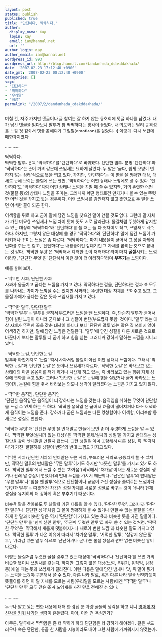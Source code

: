 ```yaml
---
layout: post
status: publish
published: true
title: "단단하다, 딱딱하다."
author:
  display_name: Kay
  login: Kay
  email: iam@hannal.net
  url: ''
author_login: Kay
author_email: iam@hannal.net
wordpress_id: 993
wordpress_url: http://blog.hannal.com/dandanhada_ddakddakhada/
date: '2007-02-23 17:12:40 +0900'
date_gmt: '2007-02-23 08:12:40 +0900'
categories: []
tags:
- "단단하다"
- "딱딱하다"
- "우리말"
- "희망"
permalink: "/2007/2/dandanhada_ddakddakhada/"
---
```

<p>며칠 전, 자주 가지만 댓글이나 글 참여는 잘 하지 않는 동호회에 댓글 하나를 남겼다. 내가 남긴 댓글을 읽다보니 말투가 참 딱딱하다는 생각이 들었다. 내 의도와는 달리 공격성을 느낄 것 같아서 댓글 끝에다가 그림말(emoticon)을 달았다. <strong>:)</strong> 이렇게. 다시 보건데 매한가지였다.</p>
<p>............</p>
<p>딱딱하다.<br />
딱딱한 말투. 문득 '딱딱하다'를 '단단하다'로 바꿔봤다. 단단한 말투. 분명 '단단하다'와 '딱딱하다'는 뜻이 거의 같은데 쓰임새는 묘하게 달랐다. 두 말은 '굳다, 쉽게 모양이 변하지 않는 상태'식으로 뜻을 띄고 있다. 하지만, '단단하다'는 이 말을 쓸 명확한 대상, 대체로 눈에 보이는 물질에 쓰는 반면, '딱딱하다'는 어떤 상태나 느낌에도 쓸 수 있다. '단단하다'도 '딱딱하다'처럼 어떤 상태나 느낌을 꾸밀 때 쓸 수 있지만, 거의 뚜렷한 어떤 것(물질 등)의 상태나 느낌을 꾸미는, 그러니까 어떤 형태로건 만지거나 볼 수 있는 뚜렷한 어떤 것을 가지고 있는 경우이다. 이런 쓰임새를 감안하지 않고 뜻만으로 두 말을 쓰면 어색한 꼴이 되곤 한다.</p>
<p>어색함을 뒤로 하고 굳이 말에 담긴 느낌을 찾으면 말이 안될 것도 없다. 그런데 말 자체가 가진 미묘한 쓰임새나 느낌 차이 탓에 뜻도 서로 달라진다. 물질처럼 뚜렷하게 감지할 수 있는 대상에 '딱딱하다'와 '단단하다'를 쓸 때는 둘 다 뜻차이도 적고, 쓰임새도 비슷하다. 하지만, 그렇지 않은 대상에 쓸 경우 '딱딱하다'와 '단단하다' 말에 담긴 느낌이 가리키거나 꾸미는 느낌은 좀 다르다. '딱딱하다'는 마치 내용물이 굳어서 그 성질 자체에 변화를 주는 것 같고, '단단하다'는 내용물이건 껍데기건 그 자체를 굳히는 것으로 끝내는 것 같다. '딱딱한 무엇'은 '딱딱해서 이러한 것이 저러하다'라며 마치 <strong>굴절</strong>시키는 느낌이라면, '단단한 무엇'은 '단단해서 이런 것이 더 이러하다'라며 <strong>부추기는</strong> 느낌이다.</p>
<p>예를 살펴 보자.</p>
<p>- 딱딱한 사과, 단단한 사과<br />
사과가 옹골차고 굳다는 느낌을 가지고 있다. 딱딱하다는 겉을, 단단하다는 겉과 속 모두를 나타내는 차이가 느껴질 수는 있지만 사과라는 뚜렷한 대상 자체를 꾸며주고 있고, 그 물질 자체가 굳다는 같은 뜻과 쓰임새를 가지고 있다.</p>
<p>- 딱딱한 말투, 단단한 말투<br />
'딱딱한 말투'는 말투를 굳혀서 부드러운 느낌을 뺀 느낌이다. 즉, 단순히 말투가 굳어서 힘이 실린 느낌이 아니라 굳다보니 그 성질이 변한(부드럽지 못함) 것이다. '말투'라는 대상 자체가 뚜렷한 꼴을 갖춘 대상이 아니다 보니 '단단한 말투'라는 말은 잘 쓰이지 않아 어색하긴 하지만, 말에 담긴 느낌은 전달된다. '말투'에 담긴 성질을 다른 새로운 것으로 바꾼다기 보다는 말투를 더 굳게 하고 힘을 싣는, 그러니까 강하게 말하는 느낌을 지니고 있다.</p>
<p>- 딱딱한 눈길, 단단한 눈길<br />
말투와 마찬가지로 '눈길' 역시 사과처럼 물질이 아닌 어떤 상태나 느낌이다. 그래서 '딱딱한 눈길'과 '단단한 눈길'은 뜻이나 쓰임새가 다르다. '딱딱한 눈길'은 바라보고 있는 상태이되 마음 씀씀이를 적게 하거나 차갑게 하고 있는, 즉 바라보고 있는 행위 자체 성질에 변화를 주고 있다. 그러나 '단단한 눈길'은 눈길에 힘을 실었거나 굳게 바라보는 느낌이지, 눈길에 힘을 줘서 바라보는 의도나 생각이 달라졌다는 느낌은 가지고 있지 않다.</p>
<p>- 딱딱한 움직임, 단단한 움직임<br />
'단단한 움직임'은 움직임이 더 강하다는 느낌을 갖는다. 움직임을 취하는 무엇이 단단함을 느낄 수 있게 하는 듯 하다. '딱딱한 움직임'은 굳어서 효율이 떨어지거나 다소 어색하게 움직이는 느낌을 준다. 강하거나 굳은 느낌과는 다른 멍청함이나 어색함, 어리숙함 등 새로운 성질로 변한다.</p>
<p>'딱딱한 무엇'과 '단단한 무엇'을 반대말로 만들어 보면 좀 더 뚜렷하게 느낌을 알 수 있다. '딱딱한 무엇(실체가 없는 대상)'은 '딱딱한 물체/실체의 성질'을 가지고 반대되는 성질만을 찾아 반대말을 만들지 않는다. 그런 성질을 이미 포함해서 다른 성질, 즉 '딱딱하다'가 가진 '굴절하듯 성질이 변함'의 반대 느낌도 가지고 있다.</p>
<p>딱딱한 사과/단단한 사과의 반대말은 무른 사과, 부드러운 사과로 공통되게 쓸 수 있지만, 딱딱한 말투의 반대말은 '무른 말투'이기도 하지만 '따뜻한 말투'를 가지고 있기도 하다. '딱딱한 말투'에서 느낄 수 있는 '차가움'(딱딱해서 '차가움'이라는 새로운 성질이 생겨나 원래 말 성질이 변했다)의 반대 느낌을 가지기 때문이다. '단단한 말투'의 반대말은 '무른 말투'나 '힘을 뺀 말투'식으로 단단함이나 굳음이 가진 성질을 줄여주는 느낌이다. '단단한 말투'는 따뜻하건 차갑건 성질 자체를 새로운 성질로 바꾸는 것이 아니라 현재 성질을 유지하되 더 강하게 혹은 부추기기 때문이다.</p>
<p>비슷한 말을 찾아봐도 두 낱말이 가진 다름을 알 수 있다. '단단한 무엇', 그러니까 '단단한 말투'나 '단단한 성격'처럼 그 꼴이 명확하게 볼 수 없거나 만질 수 없는 물질을 단단하게 한 말과 비슷한 말은 역시 '단단함'이 가지고 있는 뜻과 비슷한 뜻을 가진 말들이다. '단단한 말투'를 '힘이 실린 말투', '주관이 뚜렷한 말투'로 바꿔 쓸 수 있는 것처럼. '딱딱한 무엇'은 '딱딱해서 새롭게 덧붙여지거나 새로이 변한 느낌'과 비슷한 말도 가지고 있다. '딱딱한 말투'가 나온 이유에 따라서 '차가운 말투', '서먹한 말투', '살갑지 않은 말투', '거리감 있는 말투'식으로 '단단하거나 굳다'는 물질 성질과 관련 없는 비슷한 말이 나온다.</p>
<p>이렇듯 물질처럼 뚜렷한 꼴을 갖추고 있는 대상에 '딱딱하다'나 '단단하다'를 쓰면 거의 비슷한 뜻이나 쓰임새를 갖는다. 하지만, 그렇지 않은 대상(느낌, 분위기, 움직임, 감정 등)에 쓸 때는 뜻과 쓰임새가 달라진다. 이런 다름은 말에 담긴 냄새나 맛, 즉 말이 풍기는 느낌을 느껴야 구분해서 쓸 수 있다. 다른 나라 말로, 혹은 다른 나라 말을 번역하듯이 뜻풀이를 하면 이 말 자체를 모르는 사람(우리말을 모르는 사람)에겐 '딱딱한 말투'나 '단단한 말투' 모두 같은 뜻과 쓰임새를 가진 말로 전해질 수 있다.</p>
<p>............</p>
<p>누구나 알고 있는 뻔한 내용에 대해 한 삼십 분 가량 골똘히 생각을 하고 나니 <a href="http://blog.hannal.com/the_self-confidence_on_the_conviction/">영어에 자신감을 키워 나가던 생각</a>이 흔들렸다. 아아, 이런 건 욕심인가?</p>
<p>아무튼, 말투에서 딱딱함은 좀 더 약하게 하되 단단함은 더 강하게 해야겠다. 겉은 부드러우나 속은 단단한, 옹골 찬 사람을 시늉이라도 내야 그런 사람에 가까워지지 않겠는가.</p>
